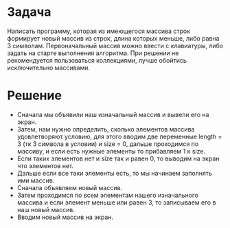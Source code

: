 # Задача 
Написать программу, которая из имеющегося массива строк формирует новый массив из строк, 
длина которых меньше, либо равна 3 символам. Первоначальный массив можно ввести с клавиатуры, 
либо задать на старте выполнения алгоритма. При решении не рекомендуется пользоваться коллекциями, 
лучше обойтись исключительно массивами.
# Решение
* Сначала мы объявили наш изначальный массив и вывели его на экран.
* Затем, нам нужно определить, сколько элементов массива удовлетворяют условию, для этого вводим две переменные length = 3 (тк 3 символа в условии) и size = 0, дальше проходимся по массиву, и если есть нужные элементы то прибавляем 1 к size.
* Если таких элементов нет и size так и равен 0, то выводим на экран что элементов нет.
* Дальше если все таки элементы есть, то мы начинаем заполнять ими массив.
* Сначала объявляем новый массив.
* Затем проходимся по всем элементам нашего изначального массива и если элемент меньше или равен 3, то записываем его в наш новый массив.
* Вводим новый массив на экран.